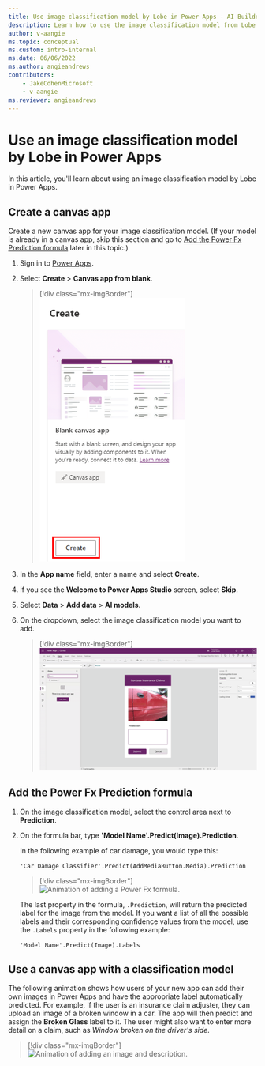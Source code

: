 ```yaml
---
title: Use image classification model by Lobe in Power Apps - AI Builder | Microsoft Docs
description: Learn how to use the image classification model from Lobe to predict labels and categorize images in Power Apps.
author: v-aangie
ms.topic: conceptual
ms.custom: intro-internal
ms.date: 06/06/2022
ms.author: angieandrews
contributors:
    - JakeCohenMicrosoft
    - v-aangie
ms.reviewer: angieandrews
---
```


# Use an image classification model by Lobe in Power Apps

In this article, you'll learn about using an image classification model by Lobe in Power Apps.

## Create a canvas app

Create a new canvas app for your image classification model. (If your model is already in a canvas app, skip this section and go to [Add the Power Fx Prediction formula](#add-the-power-fx-prediction-formula) later in this topic.)

1. Sign in to [Power Apps](https://make.powerapps.com).

1. Select **Create** > **Canvas app from blank**.

    > [!div class="mx-imgBorder"]
    > ![Screenshot of create a canvas app from blank.](media/powerfx-in-powerapps/create-blank.png "Create a canvas app from blank")

1. In the **App name** field, enter a name and select **Create**.

1. If you see the **Welcome to Power Apps Studio** screen, select **Skip**.

1. Select **Data** > **Add data** > **AI models**.

1. On the dropdown, select the image classification model you want to add.

    > [!div class="mx-imgBorder"]
    > ![Animation of adding an AI model as a data source.](media/image-classification-component-in-powerapps/add-ai-as-data-source.gif "Add an AI model as a data source")

## Add the Power Fx Prediction formula

1. On the image classification model, select the control area next to **Prediction**.

1. On the formula bar, type **'Model Name'.Predict(Image).Prediction**.

    In the following example of car damage, you would type this:

    ````powerapps-dot
    'Car Damage Classifier'.Predict(AddMediaButton.Media).Prediction
    ````
    > [!div class="mx-imgBorder"]
    > ![Animation of adding a Power Fx formula.](media/image-classification-component-in-powerapps/ai-in-power-fx.gif "Add a Power Fx formula")
    
    The last property in the formula, `.Prediction`, will return the predicted label for the image from the model. If you want a list of all the possible labels and their corresponding confidence values from the model, use the `.Labels` property in the following example:

    ````powerapps-dot
    'Model Name'.Predict(Image).Labels
    ````

## Use a canvas app with a classification model

The following animation shows how users of your new app can add their own images in Power Apps and have the appropriate label automatically predicted. For example, if the user is an insurance claim adjuster, they can upload an image of a broken window in a car. The app will then predict and assign the **Broken Glass** label to it. The user might also want to enter more detail on a claim, such as *Window broken on the driver's side*.

> [!div class="mx-imgBorder"]
> ![Animation of adding an image and description.](media/image-classification-component-in-powerapps/ai-in-canvas-app.gif "Add an image and description")
